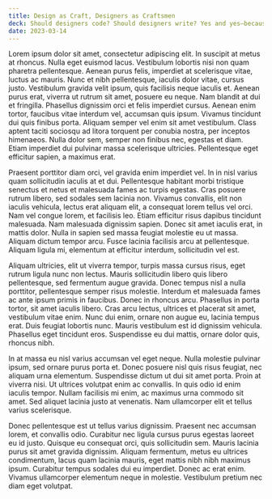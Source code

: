 ```yaml
---
title: Design as Craft, Designers as Craftsmen
deck: Should designers code? Should designers write? Yes and yes—because it’s high time we reclaim the ideal of designers as craftsman and artisans, de-alienated from our work
date: 2023-03-14
---
```


Lorem ipsum dolor sit amet, consectetur adipiscing elit. In suscipit at metus at rhoncus. Nulla eget euismod lacus. Vestibulum lobortis nisi non quam pharetra pellentesque. Aenean purus felis, imperdiet at scelerisque vitae, luctus ac mauris. Nunc et nibh pellentesque, iaculis dolor vitae, cursus justo. Vestibulum gravida velit ipsum, quis facilisis neque iaculis et. Aenean purus erat, viverra ut rutrum sit amet, posuere eu neque. Nam blandit at dui et fringilla. Phasellus dignissim orci et felis imperdiet cursus. Aenean enim tortor, faucibus vitae interdum vel, accumsan quis ipsum. Vivamus tincidunt dui quis finibus porta. Aliquam semper vel enim sit amet vestibulum. Class aptent taciti sociosqu ad litora torquent per conubia nostra, per inceptos himenaeos. Nulla dolor sem, semper non finibus nec, egestas et diam. Etiam imperdiet dui pulvinar massa scelerisque ultricies. Pellentesque eget efficitur sapien, a maximus erat.

Praesent porttitor diam orci, vel gravida enim imperdiet vel. In in nisl varius quam sollicitudin iaculis at et dui. Pellentesque habitant morbi tristique senectus et netus et malesuada fames ac turpis egestas. Cras posuere rutrum libero, sed sodales sem lacinia non. Vivamus convallis, elit non iaculis vehicula, lectus erat aliquam elit, a consequat lorem tellus vel orci. Nam vel congue lorem, et facilisis leo. Etiam efficitur risus dapibus tincidunt malesuada. Nam malesuada dignissim sapien. Donec sit amet iaculis erat, in mattis dolor. Nulla in sapien sed massa feugiat molestie eu ut massa. Aliquam dictum tempor arcu. Fusce lacinia facilisis arcu at pellentesque. Aliquam ligula mi, elementum at efficitur interdum, sollicitudin vel est.

Aliquam ultricies, elit ut viverra tempor, turpis massa cursus risus, eget rutrum ligula nunc non lectus. Mauris sollicitudin libero quis libero pellentesque, sed fermentum augue gravida. Donec tempus nisl a nulla porttitor, pellentesque semper risus molestie. Interdum et malesuada fames ac ante ipsum primis in faucibus. Donec in rhoncus arcu. Phasellus in porta tortor, sit amet iaculis libero. Cras arcu lectus, ultrices et placerat sit amet, vestibulum vitae enim. Nunc dui enim, ornare non augue eu, lacinia tempus erat. Duis feugiat lobortis nunc. Mauris vestibulum est id dignissim vehicula. Phasellus eget tincidunt eros. Suspendisse eu dui mattis, ornare dolor quis, rhoncus nibh.

In at massa eu nisl varius accumsan vel eget neque. Nulla molestie pulvinar ipsum, sed ornare purus porta et. Donec posuere nisl quis risus feugiat, nec aliquam urna elementum. Suspendisse dictum ut dui sit amet porta. Proin at viverra nisi. Ut ultrices volutpat enim ac convallis. In quis odio id enim iaculis tempor. Nullam facilisis mi enim, ac maximus urna commodo sit amet. Sed aliquet lacinia justo at venenatis. Nam ullamcorper elit et tellus varius scelerisque.

Donec pellentesque est ut tellus varius dignissim. Praesent nec accumsan lorem, et convallis odio. Curabitur nec ligula cursus purus egestas laoreet eu id justo. Quisque eu consequat orci, quis sollicitudin sem. Mauris lacinia purus sit amet gravida dignissim. Aliquam fermentum, metus eu ultrices condimentum, lacus quam lacinia mauris, eget mattis nibh nibh maximus ipsum. Curabitur tempus sodales dui eu imperdiet. Donec ac erat enim. Vivamus ullamcorper elementum neque in molestie. Vestibulum pretium nec diam eget volutpat.